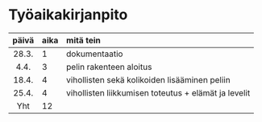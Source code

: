 # Työaikakirjanpito

| päivä | aika | mitä tein  |
| :----:|:-----| :-----|
| 28.3. | 1    | dokumentaatio |
| 4.4. | 3    | pelin rakenteen aloitus |
| 18.4. | 4    | vihollisten sekä kolikoiden lisääminen peliin |
| 25.4. | 4    | vihollisten liikkumisen toteutus + elämät ja levelit |
| Yht | 12    | |
